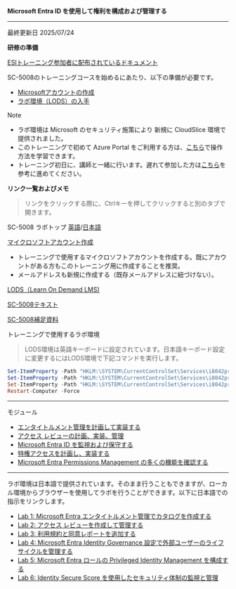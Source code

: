 **Microsoft Entra ID を使用して権利を構成および管理する**
***

最終更新日 2025/07/24

**研修の準備**

[ESIトレーニング参加者に配布されているドキュメント](https://query.prod.cms.rt.microsoft.com/cms/api/am/binary/RE4Rje8)

SC-5008のトレーニングコースを始めるにあたり、以下の準備が必要です。

- [Microsoftアカウントの作成](https://github.com/naonao71/note/blob/main/prep/msa.md)
- [ラボ環境（LODS）の入手](https://github.com/naonao71/note/blob/main/prep/lods.md)

> [!NOTE]
> - ラボ環境は Microsoft のセキュリティ施策により 新規に CloudSlice 環境で提供されました。
> - このトレーニングで初めて Azure Portal をご利用する方は、[こちら](https://learn.microsoft.com/ja-jp/training/modules/tour-azure-portal/)で操作方法を学習できます。
> - トレーニング初日に、講師と一緒に行います。遅れて参加した方は[こちら](https://query.prod.cms.rt.microsoft.com/cms/api/am/binary/RE4VkE4)を参考に進めてください。


**リンク一覧およびメモ**

 > リンクをクリックする際に、Ctrlキーを押してクリックすると別のタブで開きます。

SC-5008 ラボトップ [英語](https://github.com/MicrosoftLearning/SC-5008-Configure-and-manage-entitlement-with-Microsoft-Entra-ID)/[日本語](https://github.com/MicrosoftLearning/SC-5008-Configure-and-manage-entitlement-with-Microsoft-Entra-ID.ja-jp/tree/main/Instructions/Labs)

[マイクロソフトアカウント作成](https://account.microsoft.com/account/Account)

- トレーニングで使用するマイクロソフトアカウントを作成する。既にアカウントがある方もこのトレーニング用に作成することを推奨。
- メールアドレスも新規に作成する（既存メールアドレスに紐づけない）。

[LODS（Learn On Demand LMS)](https://esi.learnondemand.net/User/Login?ReturnUrl=%2F)

[SC-5008テキスト](https://learn.microsoft.com/ja-jp/training/paths/configure-manage-entitlement-microsoft-entra-id/)

[SC-5008補足資料](https://github.com/naonao71/note/blob/main/SC-5008/SC-5008-%E8%A3%9C%E8%B6%B3%E8%B3%87%E6%96%99v1.0.pdf)

 トレーニングで使用するラボ環境

 > LODS環境は英語キーボードに設定されています。日本語キーボード設定に変更するにはLODS環境で下記コマンドを実行します。

```powershell
Set-ItemProperty -Path "HKLM:\SYSTEM\CurrentControlSet\Services\i8042prt\Parameters" -Name "LayerDriver JPN" -Value "kbd106.dll"
Set-ItemProperty -Path "HKLM:\SYSTEM\CurrentControlSet\Services\i8042prt\Parameters" -Name "OverrideKeyboardType" -Value 7
Set-ItemProperty -Path "HKLM:\SYSTEM\CurrentControlSet\Services\i8042prt\Parameters" -Name "OverrideKeyboardSubtype" -Value 2
Restart-Computer -Force
```

***
モジュール
- [エンタイトルメント管理を計画して実装する](https://learn.microsoft.com/ja-jp/training/modules/plan-implement-entitlement-management/)
- [アクセス レビューの計画、実装、管理](https://learn.microsoft.com/ja-jp/training/modules/plan-implement-manage-access-review/)
- [Microsoft Entra ID を監視および保守する](https://learn.microsoft.com/ja-jp/training/modules/monitor-maintain-azure-active-directory/)
- [特権アクセスを計画し、実装する](https://learn.microsoft.com/ja-jp/training/modules/plan-implement-privileged-access/)
- [Microsoft Entra Permissions Management の多くの機能を確認する](https://learn.microsoft.com/ja-jp/training/modules/explore-features-of-permissions-management/)

***
ラボ環境は日本語で提供されています。そのまま行うこともできますが、ローカル環境からブラウザーを使用してラボを行うことができます。以下に日本語での指示をリンクします。

- [Lab 1: Microsoft Entra エンタイトルメント管理でカタログを作成する](https://github.com/MicrosoftLearning/SC-5008-Configure-and-manage-entitlement-with-Microsoft-Entra-ID.ja-jp/blob/main/Instructions/Labs/LAB_01_build-catalog.md)
- [Lab 2: アクセス レビューを作成して管理する](https://github.com/MicrosoftLearning/SC-5008-Configure-and-manage-entitlement-with-Microsoft-Entra-ID.ja-jp/blob/main/Instructions/Labs/Lab_02_create-access-review.md)
- [Lab 3: 利用規約と同意レポートを追加する](https://github.com/MicrosoftLearning/SC-5008-Configure-and-manage-entitlement-with-Microsoft-Entra-ID.ja-jp/blob/main/Instructions/Labs/Lab_03_add-terms-of-use.md)
- [Lab 4: Microsoft Entra Identity Governance 設定で外部ユーザーのライフサイクルを管理する](https://github.com/MicrosoftLearning/SC-5008-Configure-and-manage-entitlement-with-Microsoft-Entra-ID.ja-jp/blob/main/Instructions/Labs/Lab_04_manage-external-user-lifecycle.md)
- [Lab 5: Microsoft Entra ロールの Privileged Identity Management を構成する](https://github.com/MicrosoftLearning/SC-5008-Configure-and-manage-entitlement-with-Microsoft-Entra-ID.ja-jp/blob/main/Instructions/Labs/Lab_05_configure-privileged-identity-management.md)
- [Lab 6: Identity Secure Score を使用したセキュリティ体制の監視と管理](https://github.com/MicrosoftLearning/SC-5008-Configure-and-manage-entitlement-with-Microsoft-Entra-ID.ja-jp/blob/main/Instructions/Labs/Lab_06_monitor-identity-secure-score.md)


